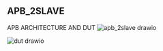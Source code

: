 ## APB_2SLAVE
APB ARCHITECTURE AND DUT
![apb_2slave drawio](https://github.com/user-attachments/assets/1578d1bc-fc7c-4167-b5e9-9f1db68a1748)

![dut drawio](https://github.com/user-attachments/assets/09887148-2bc6-42a6-815a-0c250197eec4)

